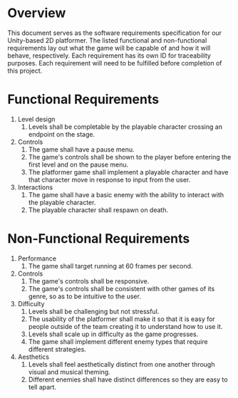 # Overview

This document serves as the software requirements specification for our Unity-based 2D platformer. The listed functional and non-functional requirements lay out what the game will be capable of and how it will behave, respectively. Each requirement has its own ID for traceability purposes. Each requirement will need to be fulfilled before completion of this project.

# Functional Requirements

1. Level design
    1. Levels shall be completable by the playable character crossing an endpoint on the stage.
1. Controls
    1. The game shall have a pause menu.
    1. The game's controls shall be shown to the player before entering the first level and on the pause menu.
    1. The platformer game shall implement a playable character and have that character move in response to input from the user.
1. Interactions
    1. The game shall have a basic enemy with the ability to interact with the playable character.
    1. The playable character shall respawn on death.

# Non-Functional Requirements

1. Performance
    1. The game shall target running at 60 frames per second.
1. Controls
    1. The game's controls shall be responsive.
    1. The game's controls shall be consistent with other games of its genre, so as to be intuitive to the user. 
1. Difficulty
    1. Levels shall be challenging but not stressful.
    1. The usability of the platformer shall make it so that it is easy for people outside of the team creating it to understand how to use it.
    1. Levels shall scale up in difficulty as the game progresses. 
    1. The game shall implement different enemy types that require different strategies. 
1. Aesthetics
    1. Levels shall feel aesthetically distinct from one another through visual and musical theming.
    1. Different enemies shall have distinct differences so they are easy to tell apart.
